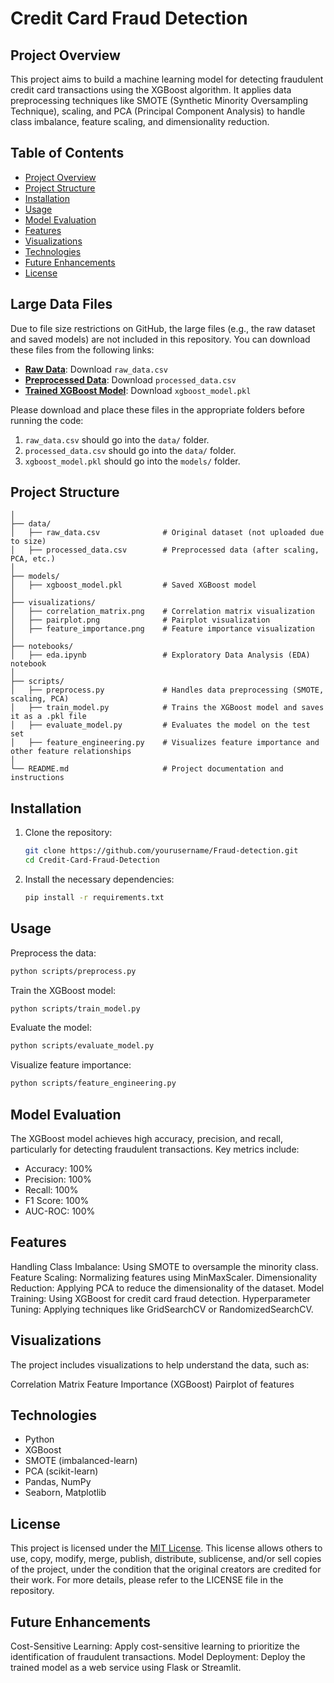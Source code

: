 # Credit Card Fraud Detection
## Project Overview
This project aims to build a machine learning model for detecting fraudulent credit card transactions using the XGBoost algorithm. It applies data preprocessing techniques like SMOTE (Synthetic Minority Oversampling Technique), scaling, and PCA (Principal Component Analysis) to handle class imbalance, feature scaling, and dimensionality reduction.

## Table of Contents

- [Project Overview](#project-overview)
- [Project Structure](#project-structure)
- [Installation](#installation)
- [Usage](#usage)
- [Model Evaluation](#model-evaluation)
- [Features](#features)
- [Visualizations](#visualizations)
- [Technologies](#technologies)
- [Future Enhancements](#future-enhancements)
- [License](#license)

## Large Data Files

Due to file size restrictions on GitHub, the large files (e.g., the raw dataset and saved models) are not included in this repository. You can download these files from the following links:

- **[Raw Data](https://drive.google.com/file/d/1Xid8J56vf-VNbl1ha6CAjOtNpOtgBMZo/view?usp=sharing)**: Download `raw_data.csv`
- **[Preprocessed Data](https://drive.google.com/file/d/13wCrA22goBQi_rjVH1K_dVWdZ3bEzJYR/view?usp=sharing)**: Download `processed_data.csv`
- **[Trained XGBoost Model](https://drive.google.com/drive/folders/1RnKjm0teBD9EpKhFIRlMmpDCoj-1qq9F?usp=sharing)**: Download `xgboost_model.pkl`

Please download and place these files in the appropriate folders before running the code:
1. `raw_data.csv` should go into the `data/` folder.
2. `processed_data.csv` should go into the `data/` folder.
3. `xgboost_model.pkl` should go into the `models/` folder.



## Project Structure
```CreditCardFraudDetection/
│
├── data/
│   ├── raw_data.csv              # Original dataset (not uploaded due to size)
│   ├── processed_data.csv        # Preprocessed data (after scaling, PCA, etc.)
│
├── models/
│   ├── xgboost_model.pkl         # Saved XGBoost model
│
├── visualizations/
│   ├── correlation_matrix.png    # Correlation matrix visualization
│   ├── pairplot.png              # Pairplot visualization
│   ├── feature_importance.png    # Feature importance visualization
│
├── notebooks/
│   ├── eda.ipynb                 # Exploratory Data Analysis (EDA) notebook
│
├── scripts/
│   ├── preprocess.py             # Handles data preprocessing (SMOTE, scaling, PCA)
│   ├── train_model.py            # Trains the XGBoost model and saves it as a .pkl file
│   ├── evaluate_model.py         # Evaluates the model on the test set
│   ├── feature_engineering.py    # Visualizes feature importance and other feature relationships
│
└── README.md                     # Project documentation and instructions
```




## Installation

1. Clone the repository:
   ```bash
   git clone https://github.com/yourusername/Fraud-detection.git
   cd Credit-Card-Fraud-Detection

2. Install the necessary dependencies:
   ```bash
   pip install -r requirements.txt
   ```


## Usage

Preprocess the data:
```bash
python scripts/preprocess.py
```
Train the XGBoost model:
```bash
python scripts/train_model.py
```
Evaluate the model:
```bash
python scripts/evaluate_model.py
```
Visualize feature importance:
```bash
python scripts/feature_engineering.py
```

## Model Evaluation
The XGBoost model achieves high accuracy, precision, and recall, particularly for detecting fraudulent transactions. Key metrics include:

- Accuracy: 100%
- Precision: 100%
- Recall: 100%
- F1 Score: 100%
- AUC-ROC: 100%

## Features
Handling Class Imbalance: Using SMOTE to oversample the minority class.
Feature Scaling: Normalizing features using MinMaxScaler.
Dimensionality Reduction: Applying PCA to reduce the dimensionality of the dataset.
Model Training: Using XGBoost for credit card fraud detection.
Hyperparameter Tuning: Applying techniques like GridSearchCV or RandomizedSearchCV.

## Visualizations
The project includes visualizations to help understand the data, such as:

Correlation Matrix
Feature Importance (XGBoost)
Pairplot of features


## Technologies
- Python
- XGBoost
- SMOTE (imbalanced-learn)
- PCA (scikit-learn)
- Pandas, NumPy
- Seaborn, Matplotlib

## License
This project is licensed under the [MIT License](./LICENSE). This license allows others to use, copy, modify, merge, publish, distribute, sublicense, and/or sell copies of the project, under the condition that the original creators are credited for their work. For more details, please refer to the LICENSE file in the repository.


## Future Enhancements
Cost-Sensitive Learning: Apply cost-sensitive learning to prioritize the identification of fraudulent transactions.
Model Deployment: Deploy the trained model as a web service using Flask or Streamlit.

